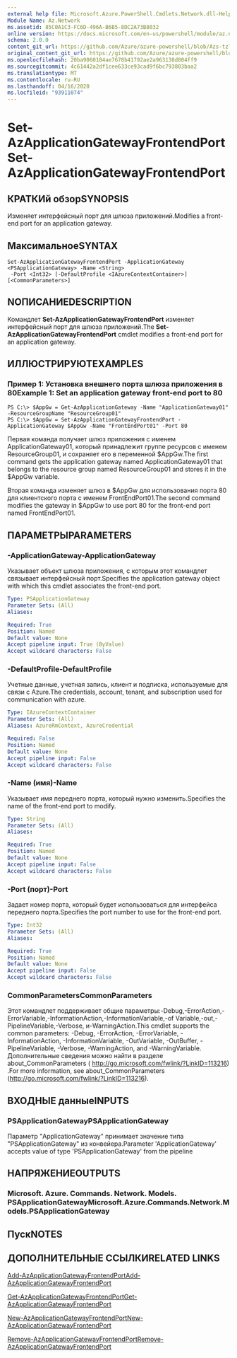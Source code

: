 ```yaml
---
external help file: Microsoft.Azure.PowerShell.Cmdlets.Network.dll-Help.xml
Module Name: Az.Network
ms.assetid: 85C0A1C3-FC6D-496A-B6B5-8DC2A73B8032
online version: https://docs.microsoft.com/en-us/powershell/module/az.network/set-azapplicationgatewayfrontendport
schema: 2.0.0
content_git_url: https://github.com/Azure/azure-powershell/blob/Azs-tzl/src/Network/Network/help/Set-AzApplicationGatewayFrontendPort.md
original_content_git_url: https://github.com/Azure/azure-powershell/blob/Azs-tzl/src/Network/Network/help/Set-AzApplicationGatewayFrontendPort.md
ms.openlocfilehash: 20ba9060184ae7678b41792ae2a963138d804ff9
ms.sourcegitcommit: 4c61442a2df1cee633ce93cad9f6bc793803baa2
ms.translationtype: MT
ms.contentlocale: ru-RU
ms.lasthandoff: 04/16/2020
ms.locfileid: "93911074"
---
```

# <span data-ttu-id="e6ad6-101">Set-AzApplicationGatewayFrontendPort</span><span class="sxs-lookup"><span data-stu-id="e6ad6-101">Set-AzApplicationGatewayFrontendPort</span></span>

## <span data-ttu-id="e6ad6-102">КРАТКИй обзор</span><span class="sxs-lookup"><span data-stu-id="e6ad6-102">SYNOPSIS</span></span>
<span data-ttu-id="e6ad6-103">Изменяет интерфейсный порт для шлюза приложений.</span><span class="sxs-lookup"><span data-stu-id="e6ad6-103">Modifies a front-end port for an application gateway.</span></span>

## <span data-ttu-id="e6ad6-104">Максимальное</span><span class="sxs-lookup"><span data-stu-id="e6ad6-104">SYNTAX</span></span>

```
Set-AzApplicationGatewayFrontendPort -ApplicationGateway <PSApplicationGateway> -Name <String>
 -Port <Int32> [-DefaultProfile <IAzureContextContainer>] [<CommonParameters>]
```

## <span data-ttu-id="e6ad6-105">NОПИСАНИЕ</span><span class="sxs-lookup"><span data-stu-id="e6ad6-105">DESCRIPTION</span></span>
<span data-ttu-id="e6ad6-106">Командлет **Set-AzApplicationGatewayFrontendPort** изменяет интерфейсный порт для шлюза приложений.</span><span class="sxs-lookup"><span data-stu-id="e6ad6-106">The **Set-AzApplicationGatewayFrontendPort** cmdlet modifies a front-end port for an application gateway.</span></span>

## <span data-ttu-id="e6ad6-107">ИЛЛЮСТРИРУЮТ</span><span class="sxs-lookup"><span data-stu-id="e6ad6-107">EXAMPLES</span></span>

### <span data-ttu-id="e6ad6-108">Пример 1: Установка внешнего порта шлюза приложения в 80</span><span class="sxs-lookup"><span data-stu-id="e6ad6-108">Example 1: Set an application gateway front-end port to 80</span></span>
```
PS C:\> $AppGw = Get-AzApplicationGateway -Name "ApplicationGateway01" -ResourceGroupName "ResourceGroup01"
PS C:\> $AppGw = Set-AzApplicationGatewayFrontendPort -ApplicationGateway $AppGw -Name "FrontEndPort01" -Port 80
```

<span data-ttu-id="e6ad6-109">Первая команда получает шлюз приложения с именем ApplicationGateway01, который принадлежит группе ресурсов с именем ResourceGroup01, и сохраняет его в переменной $AppGw.</span><span class="sxs-lookup"><span data-stu-id="e6ad6-109">The first command gets the application gateway named ApplicationGateway01 that belongs to the resource group named ResourceGroup01 and stores it in the $AppGw variable.</span></span>

<span data-ttu-id="e6ad6-110">Вторая команда изменяет шлюз в $AppGw для использования порта 80 для клиентского порта с именем FrontEndPort01.</span><span class="sxs-lookup"><span data-stu-id="e6ad6-110">The second command modifies the gateway in $AppGw to use port 80 for the front-end port named FrontEndPort01.</span></span>

## <span data-ttu-id="e6ad6-111">ПАРАМЕТРЫ</span><span class="sxs-lookup"><span data-stu-id="e6ad6-111">PARAMETERS</span></span>

### <span data-ttu-id="e6ad6-112">-ApplicationGateway</span><span class="sxs-lookup"><span data-stu-id="e6ad6-112">-ApplicationGateway</span></span>
<span data-ttu-id="e6ad6-113">Указывает объект шлюза приложения, с которым этот командлет связывает интерфейсный порт.</span><span class="sxs-lookup"><span data-stu-id="e6ad6-113">Specifies the application gateway object with which this cmdlet associates the front-end port.</span></span>

```yaml
Type: PSApplicationGateway
Parameter Sets: (All)
Aliases: 

Required: True
Position: Named
Default value: None
Accept pipeline input: True (ByValue)
Accept wildcard characters: False
```

### <span data-ttu-id="e6ad6-114">-DefaultProfile</span><span class="sxs-lookup"><span data-stu-id="e6ad6-114">-DefaultProfile</span></span>
<span data-ttu-id="e6ad6-115">Учетные данные, учетная запись, клиент и подписка, используемые для связи с Azure.</span><span class="sxs-lookup"><span data-stu-id="e6ad6-115">The credentials, account, tenant, and subscription used for communication with azure.</span></span>

```yaml
Type: IAzureContextContainer
Parameter Sets: (All)
Aliases: AzureRmContext, AzureCredential

Required: False
Position: Named
Default value: None
Accept pipeline input: False
Accept wildcard characters: False
```

### <span data-ttu-id="e6ad6-116">-Name (имя)</span><span class="sxs-lookup"><span data-stu-id="e6ad6-116">-Name</span></span>
<span data-ttu-id="e6ad6-117">Указывает имя переднего порта, который нужно изменить.</span><span class="sxs-lookup"><span data-stu-id="e6ad6-117">Specifies the name of the front-end port to modify.</span></span>

```yaml
Type: String
Parameter Sets: (All)
Aliases: 

Required: True
Position: Named
Default value: None
Accept pipeline input: False
Accept wildcard characters: False
```

### <span data-ttu-id="e6ad6-118">-Port (порт)</span><span class="sxs-lookup"><span data-stu-id="e6ad6-118">-Port</span></span>
<span data-ttu-id="e6ad6-119">Задает номер порта, который будет использоваться для интерфейса переднего порта.</span><span class="sxs-lookup"><span data-stu-id="e6ad6-119">Specifies the port number to use for the front-end port.</span></span>

```yaml
Type: Int32
Parameter Sets: (All)
Aliases: 

Required: True
Position: Named
Default value: None
Accept pipeline input: False
Accept wildcard characters: False
```

### <span data-ttu-id="e6ad6-120">CommonParameters</span><span class="sxs-lookup"><span data-stu-id="e6ad6-120">CommonParameters</span></span>
<span data-ttu-id="e6ad6-121">Этот командлет поддерживает общие параметры:-Debug,-ErrorAction,-ErrorVariable,-InformationAction,-InformationVariable,-of Variable,-out,-PipelineVariable,-Verbose, и-WarningAction.</span><span class="sxs-lookup"><span data-stu-id="e6ad6-121">This cmdlet supports the common parameters: -Debug, -ErrorAction, -ErrorVariable, -InformationAction, -InformationVariable, -OutVariable, -OutBuffer, -PipelineVariable, -Verbose, -WarningAction, and -WarningVariable.</span></span> <span data-ttu-id="e6ad6-122">Дополнительные сведения можно найти в разделе about_CommonParameters ( http://go.microsoft.com/fwlink/?LinkID=113216) .</span><span class="sxs-lookup"><span data-stu-id="e6ad6-122">For more information, see about_CommonParameters (http://go.microsoft.com/fwlink/?LinkID=113216).</span></span>

## <span data-ttu-id="e6ad6-123">ВХОДНЫЕ данные</span><span class="sxs-lookup"><span data-stu-id="e6ad6-123">INPUTS</span></span>

### <span data-ttu-id="e6ad6-124">PSApplicationGateway</span><span class="sxs-lookup"><span data-stu-id="e6ad6-124">PSApplicationGateway</span></span>
<span data-ttu-id="e6ad6-125">Параметр "ApplicationGateway" принимает значение типа "PSApplicationGateway" из конвейера.</span><span class="sxs-lookup"><span data-stu-id="e6ad6-125">Parameter 'ApplicationGateway' accepts value of type 'PSApplicationGateway' from the pipeline</span></span>

## <span data-ttu-id="e6ad6-126">НАПРЯЖЕНИЕ</span><span class="sxs-lookup"><span data-stu-id="e6ad6-126">OUTPUTS</span></span>

### <span data-ttu-id="e6ad6-127">Microsoft. Azure. Commands. Network. Models. PSApplicationGateway</span><span class="sxs-lookup"><span data-stu-id="e6ad6-127">Microsoft.Azure.Commands.Network.Models.PSApplicationGateway</span></span>

## <span data-ttu-id="e6ad6-128">Пуск</span><span class="sxs-lookup"><span data-stu-id="e6ad6-128">NOTES</span></span>

## <span data-ttu-id="e6ad6-129">ДОПОЛНИТЕЛЬНЫЕ ССЫЛКИ</span><span class="sxs-lookup"><span data-stu-id="e6ad6-129">RELATED LINKS</span></span>

[<span data-ttu-id="e6ad6-130">Add-AzApplicationGatewayFrontendPort</span><span class="sxs-lookup"><span data-stu-id="e6ad6-130">Add-AzApplicationGatewayFrontendPort</span></span>](./Add-AzApplicationGatewayFrontendPort.md)

[<span data-ttu-id="e6ad6-131">Get-AzApplicationGatewayFrontendPort</span><span class="sxs-lookup"><span data-stu-id="e6ad6-131">Get-AzApplicationGatewayFrontendPort</span></span>](./Get-AzApplicationGatewayFrontendPort.md)

[<span data-ttu-id="e6ad6-132">New-AzApplicationGatewayFrontendPort</span><span class="sxs-lookup"><span data-stu-id="e6ad6-132">New-AzApplicationGatewayFrontendPort</span></span>](./New-AzApplicationGatewayFrontendPort.md)

[<span data-ttu-id="e6ad6-133">Remove-AzApplicationGatewayFrontendPort</span><span class="sxs-lookup"><span data-stu-id="e6ad6-133">Remove-AzApplicationGatewayFrontendPort</span></span>](./Remove-AzApplicationGatewayFrontendPort.md)
